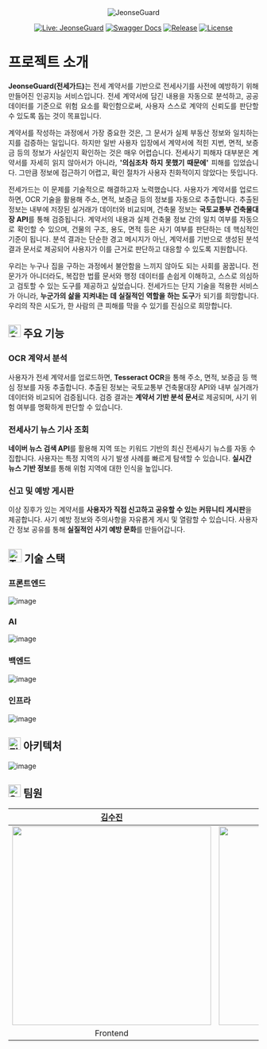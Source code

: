<div align="middle">
<img alt="JeonseGuard" src="https://github.com/user-attachments/assets/0ba3ba18-f649-488c-814a-74e9c2400537">

[![Live: JeonseGuard](https://img.shields.io/badge/Live-JeonseGuard-1E3A8A?style=flat-square&logo=vercel&logoColor=white)](https://jeonse-guard-frontend.vercel.app/)
[![Swagger Docs](https://img.shields.io/badge/Swagger-API%20Docs-0F766E?style=flat-square&logo=swagger&logoColor=white)](https://jeonseguard.duckdns.org/swagger-ui/index.html#/)
[![Release](https://img.shields.io/badge/Release-v5.0-FACC15?style=flat-square&logo=github&logoColor=white)](https://github.com/JeonseGuard/JeonseGuard-Backend/releases)
[![License](https://img.shields.io/badge/License-MIT-4F46E5?style=flat-square&logo=open-source-initiative&logoColor=white)](https://github.com/JeonseGuard/JeonseGuard-Backend/blob/develop/LICENSE)

</div>

# 프로젝트 소개
<div align="justify">
<b>JeonseGuard(전세가드)</b>는 전세 계약서를 기반으로 전세사기를 사전에 예방하기 위해 만들어진 인공지능 서비스입니다. 전세 계약서에 담긴 내용을 자동으로 분석하고, 공공 데이터를 기준으로 위험 요소를 확인함으로써, 사용자 스스로 계약의 신뢰도를 판단할 수 있도록 돕는 것이 목표입니다.

계약서를 작성하는 과정에서 가장 중요한 것은, 그 문서가 실제 부동산 정보와 일치하는지를 검증하는 일입니다. 하지만 일반 사용자 입장에서 계약서에 적힌 지번, 면적, 보증금 등의 정보가 사실인지 확인하는 것은 매우 어렵습니다. 전세사기 피해자 대부분은 계약서를 자세히 읽지 않아서가 아니라, **'의심조차 하지 못했기 때문에'** 피해를 입었습니다. 그만큼 정보에 접근하기 어렵고, 확인 절차가 사용자 친화적이지 않았다는 뜻입니다.

전세가드는 이 문제를 기술적으로 해결하고자 노력했습니다. 사용자가 계약서를 업로드하면, OCR 기술을 활용해 주소, 면적, 보증금 등의 정보를 자동으로 추출합니다. 추출된 정보는 내부에 저장된 실거래가 데이터와 비교되며, 건축물 정보는 **국토교통부 건축물대장 API**를 통해 검증됩니다. 계약서의 내용과 실제 건축물 정보 간의 일치 여부를 자동으로 확인할 수 있으며, 건물의 구조, 용도, 면적 등은 사기 여부를 판단하는 데 핵심적인 기준이 됩니다. 분석 결과는 단순한 경고 메시지가 아닌, 계약서를 기반으로 생성된 분석 결과 문서로 제공되어 사용자가 이를 근거로 판단하고 대응할 수 있도록 지원합니다.

우리는 누구나 집을 구하는 과정에서 불안함을 느끼지 않아도 되는 사회를 꿈꿉니다. 전문가가 아니더라도, 복잡한 법률 문서와 행정 데이터를 손쉽게 이해하고, 스스로 의심하고 검토할 수 있는 도구를 제공하고 싶었습니다. 전세가드는 단지 기술을 적용한 서비스가 아니라, **누군가의 삶을 지켜내는 데 실질적인 역할을 하는 도구**가 되기를 희망합니다. 우리의 작은 시도가, 한 사람의 큰 피해를 막을 수 있기를 진심으로 희망합니다.
</div>

## <img src="https://raw.githubusercontent.com/Tarikul-Islam-Anik/Animated-Fluent-Emojis/master/Emojis/Objects/Gear.png" alt="Gear" width="25" height="25" /> 주요 기능

### OCR 계약서 분석
사용자가 전세 계약서를 업로드하면, **Tesseract OCR**을 통해 주소, 면적, 보증금 등 핵심 정보를 자동 추출합니다. 추출된 정보는 국토교통부 건축물대장 API와 내부 실거래가 데이터와 비교되어 검증됩니다. 검증 결과는 **계약서 기반 분석 문서**로 제공되며, 사기 위험 여부를 명확하게 판단할 수 있습니다.

### 전세사기 뉴스 기사 조회
**네이버 뉴스 검색 API**를 활용해 지역 또는 키워드 기반의 최신 전세사기 뉴스를 자동 수집합니다. 사용자는 특정 지역의 사기 발생 사례를 빠르게 탐색할 수 있습니다. **실시간 뉴스 기반 정보**를 통해 위험 지역에 대한 인식을 높입니다.

### 신고 및 예방 게시판
이상 징후가 있는 계약서를 **사용자가 직접 신고하고 공유할 수 있는 커뮤니티 게시판**을 제공합니다. 사기 예방 정보와 주의사항을 자유롭게 게시 및 열람할 수 있습니다. 사용자 간 정보 공유를 통해 **실질적인 사기 예방 문화**를 만들어갑니다.

## <img src="https://raw.githubusercontent.com/Tarikul-Islam-Anik/Animated-Fluent-Emojis/master/Emojis/Animals/T-Rex.png" alt="T-Rex" width="27" height="27" /> 기술 스택

### 프론트엔드
![image](https://github.com/user-attachments/assets/56165466-e1a2-4a21-91b6-eb1b7cdd43c8)

### AI
![image](https://github.com/user-attachments/assets/116b76b0-7664-4a43-b008-159957719639)

### 백엔드
![image](https://github.com/user-attachments/assets/bdbf927e-c3cc-4f24-a9aa-32b72a3772b5)

### 인프라
![image](https://github.com/user-attachments/assets/06742ad3-1c17-4be0-bb22-dd09fb9880ab)

## <img src="https://raw.githubusercontent.com/Tarikul-Islam-Anik/Animated-Fluent-Emojis/master/Emojis/Travel%20and%20places/Fire.png" alt="Fire" width="25" height="25" /> 아키텍처
![image](https://github.com/user-attachments/assets/9b312dee-03d7-4b5e-97b0-e4a8dd5320fa)


## <img src="https://raw.githubusercontent.com/Tarikul-Islam-Anik/Animated-Fluent-Emojis/master/Emojis/Travel%20and%20places/Star.png" alt="Star" width="25" height="25" /> 팀원
|[김수진](https://github.com/sujeengim)|[이고은](https://github.com/g00u)|[성대열](https://github.com/Daeye0l)|[최민우](https://github.com/chaiminwoo0223)|
|:---:|:---:|:---:|:---:|
|<img src="https://github.com/sujeengim.png" width=400px>|<img src="https://github.com/g00u.png" width=400px>|<img src="https://github.com/Daeye0l.png" width=400px>|<img src="https://github.com/chaiminwoo0223.png" width=400px>|
|Frontend|Frontend|AI|Backend|
